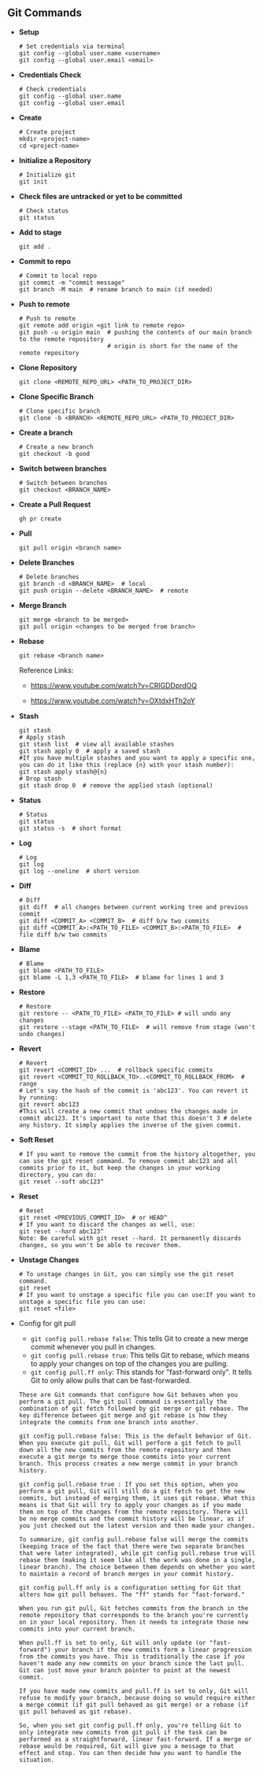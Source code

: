 ## Git Commands

* **Setup**
  
  ```
  # Set credentials via terminal
  git config --global user.name <username>
  git config --global user.email <email>
  ```

* **Credentials Check**
  
  ```
  # Check credentials
  git config --global user.name
  git config --global user.email
  ```

* **Create**
  
  ```
  # Create project
  mkdir <project-name>
  cd <project-name>
  ```

* **Initialize a Repository**
  
  ```
  # Initialize git
  git init
  ```

* **Check files are untracked or yet to be committed**
  
  ```
  # Check status
  git status
  ```

* **Add to stage**
  
  ```
  git add .
  ```

* **Commit to repo**
  
  ```
  # Commit to local repo
  git commit -m "commit message"
  git branch -M main  # rename branch to main (if needed)
  ```

* **Push to remote**
  
  ```
  # Push to remote
  git remote add origin <git link to remote repo>
  git push -u origin main  # pushing the contents of our main branch to the remote repository
                           # origin is short for the name of the remote repository
  ```

* **Clone Repository**
  
  ```
  git clone <REMOTE_REPO_URL> <PATH_TO_PROJECT_DIR>
  ```

* **Clone Specific Branch**
  
  ```
  # Clone specific branch
  git clone -b <BRANCH> <REMOTE_REPO_URL> <PATH_TO_PROJECT_DIR>
  ```

* **Create a branch**
  
  ```
  # Create a new branch
  git checkout -b good
  ```

* **Switch between branches**
  
  ```
  # Switch between branches
  git checkout <BRANCH_NAME>
  ```

* **Create a Pull Request**
  
  ```
  gh pr create
  ```

* **Pull**
  
  ```
  git pull origin <branch name>
  ```

* **Delete Branches**
  
  ```
  # Delete branches
  git branch -d <BRANCH_NAME>  # local
  git push origin --delete <BRANCH_NAME>  # remote
  ```

* **Merge Branch**
  
  ```
  git merge <branch to be merged>
  git pull origin <changes to be merged from branch>
  ```

* **Rebase**
  
  ```
  git rebase <branch name>
  ```
  
  Reference Links:
  
  * https://www.youtube.com/watch?v=CRlGDDprdOQ
  
  * https://www.youtube.com/watch?v=OXtdxHTh2oY

* **Stash**
  
  ```
  git stash
  # Apply stash
  git stash list  # view all available stashes
  git stash apply 0  # apply a saved stash
  #If you have multiple stashes and you want to apply a specific one, you can do it like this (replace {n} with your stash number):
  git stash apply stash@{n}
  # Drop stash
  git stash drop 0  # remove the applied stash (optional)
  ```
  
* **Status**
  
  ```
  # Status
  git status
  git status -s  # short format
  ```

* **Log**
  
  ```
  # Log
  git log
  git log --oneline  # short version
  ```

* **Diff**
  
  ```
  # Diff
  git diff  # all changes between current working tree and previous commit
  git diff <COMMIT_A> <COMMIT_B>  # diff b/w two commits
  git diff <COMMIT_A>:<PATH_TO_FILE> <COMMIT_B>:<PATH_TO_FILE>  # file diff b/w two commits
  ```

* **Blame**
  
  ```
  # Blame
  git blame <PATH_TO_FILE>
  git blame -L 1,3 <PATH_TO_FILE>  # blame for lines 1 and 3
  ```

* **Restore**
  
  ```
  # Restore
  git restore -- <PATH_TO_FILE> <PATH_TO_FILE> # will undo any changes
  git restore --stage <PATH_TO_FILE>  # will remove from stage (won't undo changes)
  ```

* **Revert**
  
  ```
  # Revert
  git revert <COMMIT_ID> ...  # rollback specific commits
  git revert <COMMIT_TO_ROLLBACK_TO>..<COMMIT_TO_ROLLBACK_FROM>  # range
  # Let's say the hash of the commit is 'abc123'. You can revert it by running:
  git revert abc123
  #This will create a new commit that undoes the changes made in commit abc123. It's important to note that this doesn't 3 # delete any history. It simply applies the inverse of the given commit.
  ```

* **Soft Reset**

  ```
  # If you want to remove the commit from the history altogether, you can use the git reset command. To remove commit abc123 and all commits prior to it, but keep the changes in your working directory, you can do:
  git reset --soft abc123^
  ```

* **Reset**

  ```
  # Reset
  git reset <PREVIOUS_COMMIT_ID>  # or HEAD^
  # If you want to discard the changes as well, use:
  git reset --hard abc123^
  Note: Be careful with git reset --hard. It permanently discards changes, so you won't be able to recover them.
  ```

* **Unstage Changes**

  ```
  # To unstage changes in Git, you can simply use the git reset command.
  git reset
  # If you want to unstage a specific file you can use:If you want to unstage a specific file you can use:
  git reset <file>
  ```


* Config for git pull

  * `git config pull.rebase false`: This tells Git to create a new merge commit whenever you pull in changes.
  * `git config pull.rebase true`: This tells Git to rebase, which means to apply your changes on top of the changes you are pulling.
  * `git config pull.ff only`: This stands for "fast-forward only". It tells Git to only allow pulls that can be fast-forwarded.

  ```
  These are Git commands that configure how Git behaves when you perform a git pull. The git pull command is essentially the combination of git fetch followed by git merge or git rebase. The key difference between git merge and git rebase is how they integrate the commits from one branch into another.
  
  git config pull.rebase false: This is the default behavior of Git. When you execute git pull, Git will perform a git fetch to pull down all the new commits from the remote repository and then execute a git merge to merge those commits into your current branch. This process creates a new merge commit in your branch history.
  
  git config pull.rebase true : If you set this option, when you perform a git pull, Git will still do a git fetch to get the new commits, but instead of merging them, it uses git rebase. What this means is that Git will try to apply your changes as if you made them on top of the changes from the remote repository. There will be no merge commits and the commit history will be linear, as if you just checked out the latest version and then made your changes.
  
  To summarize, git config pull.rebase false will merge the commits (keeping trace of the fact that there were two separate branches that were later integrated), while git config pull.rebase true will rebase them (making it seem like all the work was done in a single, linear branch). The choice between them depends on whether you want to maintain a record of branch merges in your commit history.
  
  git config pull.ff only is a configuration setting for Git that alters how git pull behaves. The "ff" stands for "fast-forward."
  
  When you run git pull, Git fetches commits from the branch in the remote repository that corresponds to the branch you're currently on in your local repository. Then it needs to integrate those new commits into your current branch.
  
  When pull.ff is set to only, Git will only update (or "fast-forward") your branch if the new commits form a linear progression from the commits you have. This is traditionally the case if you haven't made any new commits on your branch since the last pull. Git can just move your branch pointer to point at the newest commit.
  
  If you have made new commits and pull.ff is set to only, Git will refuse to modify your branch, because doing so would require either a merge commit (if git pull behaved as git merge) or a rebase (if git pull behaved as git rebase).
  
  So, when you set git config pull.ff only, you're telling Git to only integrate new commits from git pull if the task can be performed as a straightforward, linear fast-forward. If a merge or rebase would be required, Git will give you a message to that effect and stop. You can then decide how you want to handle the situation.
  ```

  
